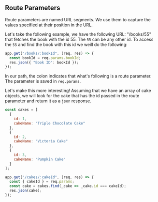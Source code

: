## Route Parameters

Route parameters are named URL segments. We use them to capture the values specified at their position in the URL.

Let's take the following example, we have the following URL: "/books/55" that fetches the book with the id 55. The `55` can be any other id. To access the `55` and find the book with this id we weill do the following:

```javascript
app.get("/books/:bookId", (req, res) => {
  const bookId = req.params.bookId;
  res.json({ "Book ID": bookId });
});
```

In our path, the colon indicates that what's following is a route parameter. The parameter is saved in `req.params`.

Let's make this more interesting! Assuming that we have an array of cake objects, we will look for the cake that has the id passed in the route parameter and return it as a `json` response.

```javascript
const cakes = [
  {
    id: 1,
    cakeName: "Triple Chocolate Cake"
  },
  {
    id: 2,
    cakeName: "Victoria Cake"
  },
  {
    id: 3,
    cakeName: "Pumpkin Cake"
  }
];

app.get("/cakes/:cakeId", (req, res) => {
  const { cakeId } = req.params;
  const cake = cakes.find(_cake => _cake.id === cakeId);
  res.json(cake);
});
```
